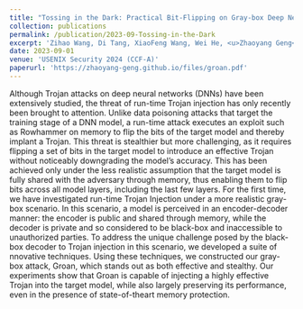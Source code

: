 ```yaml
---
title: "Tossing in the Dark: Practical Bit-Flipping on Gray-box Deep Neural Networks for Runtime Trojan Injection"
collection: publications
permalink: /publication/2023-09-Tossing-in-the-Dark
excerpt: 'Zihao Wang, Di Tang, XiaoFeng Wang, Wei He, <u>Zhaoyang Geng</u>, Wenhao Wang'
date: 2023-09-01
venue: 'USENIX Security 2024 (CCF-A)'
paperurl: 'https://zhaoyang-geng.github.io/files/groan.pdf'
---
```


Although Trojan attacks on deep neural networks (DNNs) have been extensively studied, the threat of run-time Trojan injection has only recently been brought to attention. Unlike data poisoning attacks that target the training stage of a DNN model, a run-time attack executes an exploit such as Rowhammer on memory to flip the bits of the target model and thereby implant a Trojan. This threat is stealthier but more challenging, as it requires flipping a set of bits in the target model to introduce an effective Trojan without noticeably downgrading the model’s accuracy. This has been achieved only under the less realistic assumption that the target model is fully shared with the adversary through memory, thus enabling them to flip bits across all model layers, including the last few layers.
For the first time, we have investigated run-time Trojan Injection under a more realistic gray-box scenario. In this scenario, a model is perceived in an encoder-decoder manner: the encoder is public and shared through memory, while the decoder is private and so considered to be black-box and inaccessible to unauthorized parties. To address the unique challenge posed by the black-box decoder to Trojan injection in this scenario, we developed a suite of  nnovative techniques. Using these techniques, we constructed our gray-box attack, Groan, which stands out as both effective and stealthy. Our experiments show that Groan is capable of injecting a highly effective Trojan into the target model, while also largely preserving its performance, even in the presence of state-of-theart memory protection.